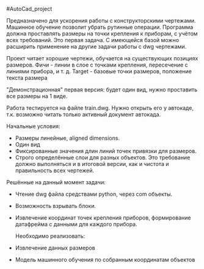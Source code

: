 #AutoCad_project

  Предназначено для ускорения работы с конструкторскими чертежами. Машинное обучение позволит убрать рутинные операции. Программа должна проставлять размеры на точки крепления к приборам, с учётом всех требований. Это первая задача. С имеющейся базой можно расширить применение на другие задачи работы с dwg чертежами.

  Проект читает хорошие чертежи, обучается на существующих позициях размеров. Фичи - линии в слое с точками крепления, пересечение с линиями прибора, и т. д. Target - базовые точки размеров, положение текста размера

  "Демонстрационная" первая версия: будет один вид, нужно проставить все размеры на 1 виде.

  Работа тестируется на файле train.dwg. Нужно открыть его у автокаде, т.к. возможно читать только активный документ автокада.
  
  
   Начальные условия:
  - Размеры линейные, aligned dimensions.
  - Один вид
  - Фиксированные значения длин линий точек привязки для размеров.
  - Строго определённые слои для разных объектов. Это требование должно выполняться и в итоговой версии, как и чистота и правильность всех чертежей.
  
  
   Решённые на данный момент задачи:  
  - Чтение dwg файла средствами python, через com объекты.
  - Возможность взрывать блоки.
  - Извлечение координат точек крепления приборов, формирование датафрейма с данными для каждого прибора.
  
  
    Необходимо реализовать:
   - Извлечение данных размеров
   - Модель машинного обучения по собранным координатам объектов
